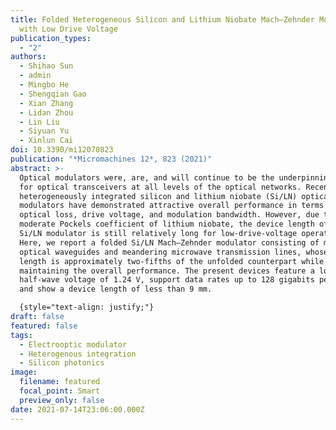 ```yaml
---
title: Folded Heterogeneous Silicon and Lithium Niobate Mach–Zehnder Modulators
  with Low Drive Voltage
publication_types:
  - "2"
authors:
  - Shihao Sun
  - admin
  - Mingbo He
  - Shengqian Gao
  - Xian Zhang
  - Lidan Zhou
  - Lin Liu
  - Siyuan Yu
  - Xinlun Cai
doi: 10.3390/mi12070823
publication: "*Micromachines 12*, 823 (2021)"
abstract: >-
  Optical modulators were, are, and will continue to be the underpinning devices
  for optical transceivers at all levels of the optical networks. Recently,
  heterogeneously integrated silicon and lithium niobate (Si/LN) optical
  modulators have demonstrated attractive overall performance in terms of
  optical loss, drive voltage, and modulation bandwidth. However, due to the
  moderate Pockels coefficient of lithium niobate, the device length of the
  Si/LN modulator is still relatively long for low-drive-voltage operation.
  Here, we report a folded Si/LN Mach–Zehnder modulator consisting of meandering
  optical waveguides and meandering microwave transmission lines, whose device
  length is approximately two-fifths of the unfolded counterpart while
  maintaining the overall performance. The present devices feature a low
  half-wave voltage of 1.24 V, support data rates up to 128 gigabits per second,
  and show a device length of less than 9 mm.

  {style="text-align: justify;"}
draft: false
featured: false
tags:
  - Electrooptic modulator
  - Heterogenous integration
  - Silicon photonics
image:
  filename: featured
  focal_point: Smart
  preview_only: false
date: 2021-07-14T23:06:00.000Z
---
```

